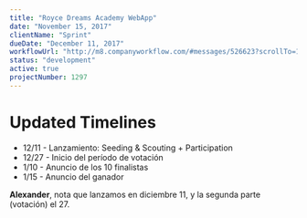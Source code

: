 ```yaml
---
title: "Royce Dreams Academy WebApp"
date: "November 15, 2017"
clientName: "Sprint"
dueDate: "December 11, 2017"
workflowUrl: "http://m8.companyworkflow.com/#messages/526623?scrollTo=1658061"
status: "development"
active: true
projectNumber: 1297
---
```


# Updated Timelines

* 12/11 - Lanzamiento: Seeding & Scouting + Participation
* 12/27 - Inicio del período de votación
* 1/10 - Anuncio de los 10 finalistas
* 1/15 - Anuncio del ganador

**Alexander**, nota que lanzamos en diciembre 11, y la segunda parte (votación)
el 27.
